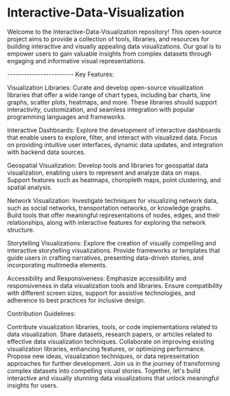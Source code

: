 # Interactive-Data-Visualization
Welcome to the Interactive-Data-Visualization repository! This open-source project aims to provide a collection of tools, libraries, and resources for building interactive and visually appealing data visualizations. Our goal is to empower users to gain valuable insights from complex datasets through engaging and informative visual representations.

-*-*-*-*-*-*-*-*-*-*-*-*-*-*-*-*-*-*-*-*-*-*-*-*
Key Features:

Visualization Libraries: Curate and develop open-source visualization libraries that offer a wide range of chart types, including bar charts, line graphs, scatter plots, heatmaps, and more. These libraries should support interactivity, customization, and seamless integration with popular programming languages and frameworks.

Interactive Dashboards: Explore the development of interactive dashboards that enable users to explore, filter, and interact with visualized data. Focus on providing intuitive user interfaces, dynamic data updates, and integration with backend data sources.

Geospatial Visualization: Develop tools and libraries for geospatial data visualization, enabling users to represent and analyze data on maps. Support features such as heatmaps, choropleth maps, point clustering, and spatial analysis.

Network Visualization: Investigate techniques for visualizing network data, such as social networks, transportation networks, or knowledge graphs. Build tools that offer meaningful representations of nodes, edges, and their relationships, along with interactive features for exploring the network structure.

Storytelling Visualizations: Explore the creation of visually compelling and interactive storytelling visualizations. Provide frameworks or templates that guide users in crafting narratives, presenting data-driven stories, and incorporating multimedia elements.

Accessibility and Responsiveness: Emphasize accessibility and responsiveness in data visualization tools and libraries. Ensure compatibility with different screen sizes, support for assistive technologies, and adherence to best practices for inclusive design.

Contribution Guidelines:

Contribute visualization libraries, tools, or code implementations related to data visualization.
Share datasets, research papers, or articles related to effective data visualization techniques.
Collaborate on improving existing visualization libraries, enhancing features, or optimizing performance.
Propose new ideas, visualization techniques, or data representation approaches for further development.
Join us in the journey of transforming complex datasets into compelling visual stories. Together, let's build interactive and visually stunning data visualizations that unlock meaningful insights for users.
